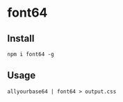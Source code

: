 font64
======

Install
-------
`npm i font64 -g`

Usage
-----
`allyourbase64 | font64 > output.css`

